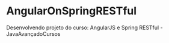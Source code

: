 # AngularOnSpringRESTful
Desenvolvendo projeto do curso: AngularJS e Spring RESTful - JavaAvançadoCursos
